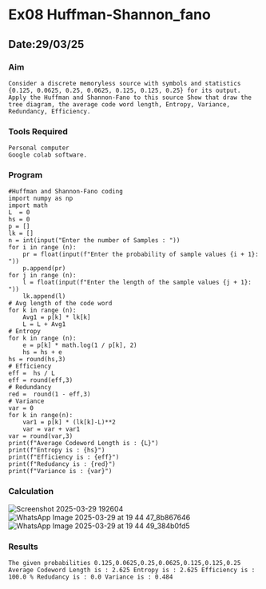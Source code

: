 # Ex08 Huffman-Shannon_fano
## Date:29/03/25
### Aim
    Consider a discrete memoryless source with symbols and statistics {0.125, 0.0625, 0.25, 0.0625, 0.125, 0.125, 0.25} for its output. 
    Apply the Huffman and Shannon-Fano to this source Show that draw the tree diagram, the average code word length, Entropy, Variance, Redundancy, Efficiency.
### Tools Required
    Personal computer
    Google colab software.
### Program
```
#Huffman and Shannon-Fano coding
import numpy as np
import math 
L  = 0
hs = 0
p = []
lk = []
n = int(input("Enter the number of Samples : "))
for i in range (n): 
    pr = float(input(f"Enter the probability of sample values {i + 1}: "))  
    p.append(pr)
for j in range (n): 
    l = float(input(f"Enter the length of the sample values {j + 1}: "))  
    lk.append(l)
# Avg length of the code word
for k in range (n):
    Avg1 = p[k] * lk[k]
    L = L + Avg1
# Entropy
for k in range (n):
    e = p[k] * math.log(1 / p[k], 2)
    hs = hs + e
hs = round(hs,3)
# Efficiency
eff =  hs / L
eff = round(eff,3)
# Redundancy 
red =  round(1 - eff,3) 
# Variance
var = 0
for k in range(n):
    var1 = p[k] * (lk[k]-L)**2
    var = var + var1
var = round(var,3)
print(f"Average Codeword Length is : {L}")
print(f"Entropy is : {hs}")
print(f"Efficiency is : {eff}")
print(f"Redudancy is : {red}")
print(f"Variance is : {var}")
```
### Calculation
![Screenshot 2025-03-29 192604](https://github.com/user-attachments/assets/3c0cdf3a-747f-4c90-bdbb-7686e4e57354)
![WhatsApp Image 2025-03-29 at 19 44 47_8b867646](https://github.com/user-attachments/assets/3df0580d-0c21-4c1d-984d-e6bd91895568)
![WhatsApp Image 2025-03-29 at 19 44 49_384b0fd5](https://github.com/user-attachments/assets/b3948835-48fc-42b3-a1ea-7e927bc71c4e)
### Results
    The given probabilities 0.125,0.0625,0.25,0.0625,0.125,0.125,0.25 Average Codeword Length is : 2.625 Entropy is : 2.625 Efficiency is : 100.0 % Redudancy is : 0.0 Variance is : 0.484
